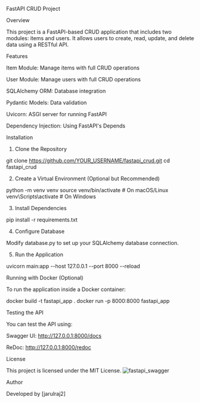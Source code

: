 FastAPI CRUD Project

Overview

This project is a FastAPI-based CRUD application that includes two modules: items and users. It allows users to create, read, update, and delete data using a RESTful API.

Features

Item Module: Manage items with full CRUD operations

User Module: Manage users with full CRUD operations

SQLAlchemy ORM: Database integration

Pydantic Models: Data validation

Uvicorn: ASGI server for running FastAPI

Dependency Injection: Using FastAPI's Depends

Installation

1. Clone the Repository

 git clone https://github.com/YOUR_USERNAME/fastapi_crud.git
 cd fastapi_crud

2. Create a Virtual Environment (Optional but Recommended)

python -m venv venv
source venv/bin/activate  # On macOS/Linux
venv\Scripts\activate    # On Windows

3. Install Dependencies

pip install -r requirements.txt

4. Configure Database

Modify database.py to set up your SQLAlchemy database connection.

5. Run the Application

uvicorn main:app --host 127.0.0.1 --port 8000 --reload


Running with Docker (Optional)

To run the application inside a Docker container:

docker build -t fastapi_app .
docker run -p 8000:8000 fastapi_app

Testing the API

You can test the API using:

Swagger UI: http://127.0.0.1:8000/docs

ReDoc: http://127.0.0.1:8000/redoc

License

This project is licensed under the MIT License.
![fastapi_swagger](https://github.com/user-attachments/assets/f2be29e9-216f-4e66-89a7-c4f126b27a77)

Author

Developed by [jarulraj2]

